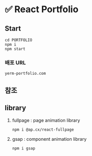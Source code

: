 # ✅ React Portfolio

## Start

```
cd PORTFOLIO
npm i
npm start
```



### 배포 URL

`yerm-portfolio.com`



## 참조

[animation library 추천 블로그]: https://velog.io/@toquf0797/%EC%95%A0%EB%8B%88%EB%A9%94%EC%9D%B4%EC%85%98%EC%9D%B4-%EC%9E%88%EB%8A%94-%EB%9E%9C%EB%94%A9%ED%8E%98%EC%9D%B4%EC%A7%80-%EB%8F%84%EC%A0%84-fullPage-gsap-slick	"animation library 추천 블로그"





## library

1. fullpage : page animation library

   ```
   npm i @ap.cx/react-fullpage
   ```

2. gsap : component animation library

   ```
   npm i gsap
   ```

   